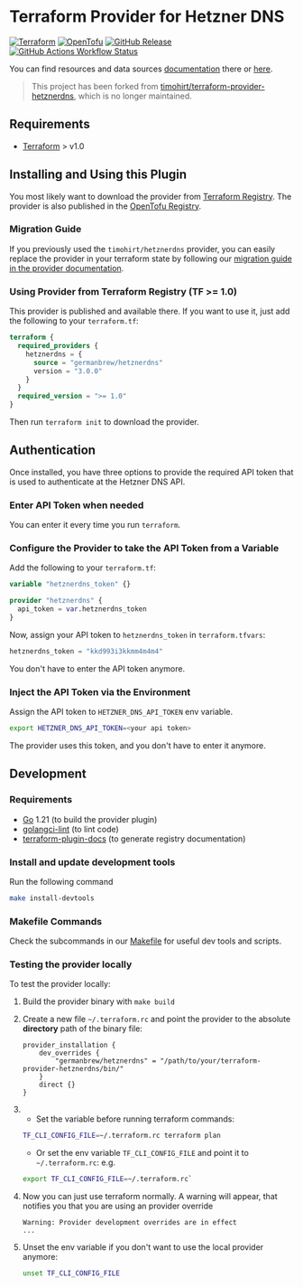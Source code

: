 # Terraform Provider for Hetzner DNS

[![Terraform](https://img.shields.io/badge/Terraform-844FBA.svg?style=for-the-badge&logo=Terraform&logoColor=white)](https://registry.terraform.io/providers/germanbrew/hetznerdns/latest)
[![OpenTofu](https://img.shields.io/badge/OpenTofu-FFDA18.svg?style=for-the-badge&logo=OpenTofu&logoColor=black)](https://github.com/opentofu/registry/blob/main/providers/g/germanbrew/hetznerdns.json)
[![GitHub Release](https://img.shields.io/github/v/release/germanbrew/terraform-provider-hetznerdns?sort=date&display_name=release&style=for-the-badge&logo=github&link=https%3A%2F%2Fgithub.com%2Fgermanbrew%2Fterraform-provider-hetznerdns%2Freleases%2Flatest)](https://github.com/germanbrew/terraform-provider-hetznerdns/releases/latest)
[![GitHub Actions Workflow Status](https://img.shields.io/github/actions/workflow/status/germanbrew/terraform-provider-hetznerdns/test.yaml?branch=main&style=for-the-badge&logo=github&label=Tests&link=https%3A%2F%2Fgithub.com%2Fgermanbrew%2Fterraform-provider-hetznerdns%2Factions%2Fworkflows%2Ftest.yaml)](https://github.com/germanbrew/terraform-provider-hetznerdns/actions/workflows/test.yaml)

You can find resources and data sources [documentation](https://registry.terraform.io/providers/germanbrew/hetznerdns/latest/docs) there or [here](docs).

> This project has been forked from [timohirt/terraform-provider-hetznerdns](https://github.com/timohirt/terraform-provider-hetznerdns), which is no longer maintained.

## Requirements

-   [Terraform](https://www.terraform.io/downloads.html) > v1.0

## Installing and Using this Plugin

You most likely want to download the provider from [Terraform Registry](https://registry.terraform.io/providers/germanbrew/hetznerdns/latest/docs).
The provider is also published in the [OpenTofu Registry](https://github.com/opentofu/registry/tree/main/providers/g/germanbrew).

### Migration Guide

If you previously used the `timohirt/hetznerdns` provider, you can easily replace the provider in your terraform state
by following our [migration guide in the provider documentation](https://registry.terraform.io/providers/germanbrew/hetznerdns/latest/docs/guides/migration-from-timohirt-hetznerdns).

### Using Provider from Terraform Registry (TF >= 1.0)

This provider is published and available there. If you want to use it, just
add the following to your `terraform.tf`:

```terraform
terraform {
  required_providers {
    hetznerdns = {
      source = "germanbrew/hetznerdns"
      version = "3.0.0"
    }
  }
  required_version = ">= 1.0"
}
```

Then run `terraform init` to download the provider.

## Authentication

Once installed, you have three options to provide the required API token that
is used to authenticate at the Hetzner DNS API.

### Enter API Token when needed

You can enter it every time you run `terraform`.

### Configure the Provider to take the API Token from a Variable

Add the following to your `terraform.tf`:

```terraform
variable "hetznerdns_token" {}

provider "hetznerdns" {
  api_token = var.hetznerdns_token
}
```

Now, assign your API token to `hetznerdns_token` in `terraform.tfvars`:

```terraform
hetznerdns_token = "kkd993i3kkmm4m4m4"
```

You don't have to enter the API token anymore.

### Inject the API Token via the Environment

Assign the API token to `HETZNER_DNS_API_TOKEN` env variable.

```sh
export HETZNER_DNS_API_TOKEN=<your api token>
```

The provider uses this token, and you don't have to enter it anymore.

## Development

### Requirements

- [Go](https://golang.org/) 1.21 (to build the provider plugin)
- [golangci-lint](https://github.com/golangci/golangci-lint) (to lint code)
- [terraform-plugin-docs](https://github.com/hashicorp/terraform-plugin-docs) (to generate registry documentation)

### Install and update development tools

Run the following command
```sh
make install-devtools
```

### Makefile Commands

Check the subcommands in our [Makefile](Makefile) for useful dev tools and scripts.

### Testing the provider locally

To test the provider locally:

1. Build the provider binary with `make build`
2. Create a new file `~/.terraform.rc` and point the provider to the absolute **directory** path of the binary file:
    ```hcl
    provider_installation {
        dev_overrides {
            "germanbrew/hetznerdns" = "/path/to/your/terraform-provider-hetznerdns/bin/"
        }
        direct {}
    }
    ```
3.  - Set the variable before running terraform commands:

    ```sh
    TF_CLI_CONFIG_FILE=~/.terraform.rc terraform plan
    ```

    - Or set the env variable `TF_CLI_CONFIG_FILE` and point it to `~/.terraform.rc`: e.g.

    ```sh
    export TF_CLI_CONFIG_FILE=~/.terraform.rc`
    ```

4. Now you can just use terraform normally. A warning will appear, that notifies you that you are using an provider override
    ```
    Warning: Provider development overrides are in effect
    ...
    ```
5. Unset the env variable if you don't want to use the local provider anymore:
    ```sh
    unset TF_CLI_CONFIG_FILE
    ```
